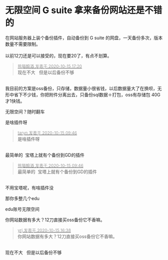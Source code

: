 # 无限空间 G suite 拿来备份网站还是不错的


在网站服务器上装个备份插件，自动备份到 G suite 的网盘，一天备份多次，版本数量不需要限制。<br />
<br />
以前12刀还是可以接受的，现在要20了，有点不划算。

<div class="quote"><blockquote><font size="2"><a href="https://www.hostloc.com/forum.php?mod=redirect&amp;goto=findpost&amp;pid=9305310&amp;ptid=754466" target="_blank"><font color="#999999">熊猫酿酒 发表于 2020-10-15 17:20</font></a></font><br />
现在不大&nbsp; &nbsp;但是以后备份不够</blockquote></div><br />
我目前的方案是oss备份，只存储，数据量小很省钱，以后数据量大了在换呗，无形中省下不少钱，你把附件分离出去，只备份sql数据＋打包，oss有存储包 40G才1快钱。

无限空间？随时翻车

是啥插件呀

<div class="quote"><blockquote><font size="2"><a href="https://www.hostloc.com/forum.php?mod=redirect&amp;goto=findpost&amp;pid=9302960&amp;ptid=754466" target="_blank"><font color="#999999">taryn 发表于 2020-10-15 09:46</font></a></font><br />
是啥插件呀</blockquote></div><br />
最简单的&nbsp;&nbsp;宝塔上就有个备份到GD的插件

<div class="quote"><blockquote><font size="2"><a href="https://www.hostloc.com/forum.php?mod=redirect&amp;goto=findpost&amp;pid=9302966&amp;ptid=754466" target="_blank"><font color="#999999">熊猫酿酒 发表于 2020-10-15 09:46</font></a></font><br />
最简单的&nbsp;&nbsp;宝塔上就有个备份到GD的插件</blockquote></div><br />
不用宝塔呢，有啥插件没

那你多整几个edu<img src="static/image/smiley/yct/007.gif" smilieid="46" border="0" alt="" />

edu账号无限空间<img id="aimg_eMnTy" onclick="zoom(this, this.src, 0, 0, 0)" class="zoom" src="https://cdn.jsdelivr.net/gh/hishis/forum-master/public/images/patch.gif" onmouseover="img_onmouseoverfunc(this)" onload="thumbImg(this)" border="0" alt="" />

你网站数据有多大？12刀直接买oss备份它不香嘛。

<div class="quote"><blockquote><font size="2"><a href="https://www.hostloc.com/forum.php?mod=redirect&amp;goto=findpost&amp;pid=9305075&amp;ptid=754466" target="_blank"><font color="#999999">yrj 发表于 2020-10-15 16:38</font></a></font><br />
你网站数据有多大？12刀直接买oss备份它不香嘛。</blockquote></div><br />
现在不大&nbsp; &nbsp;但是以后备份不够
